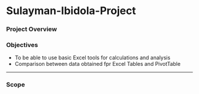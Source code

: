 # Sulayman-Ibidola-Project

### Project Overview

### Objectives

- To be able to use basic Excel tools for calculations and analysis
- Comparison between data obtained fpr Excel Tables and PivotTable 

---

### Scope
